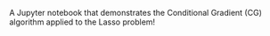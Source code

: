A Jupyter notebook that demonstrates the Conditional Gradient (CG) algorithm applied to the Lasso problem!
